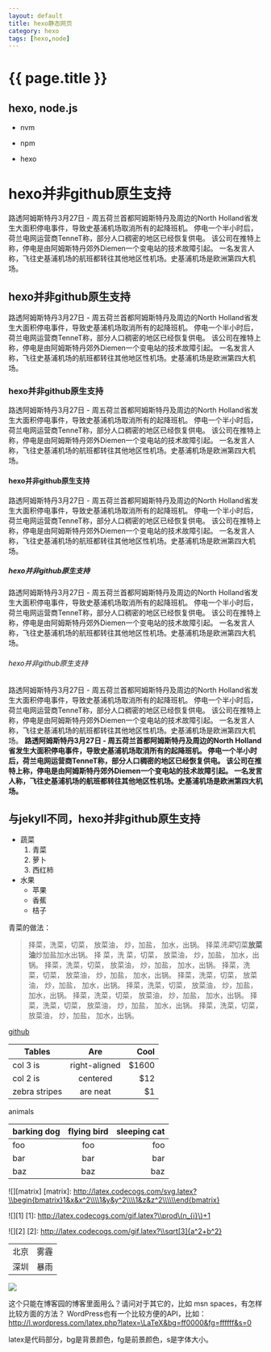 ```yaml
---
layout: default
title: hexo静态网页
category: hexo
tags: [hexo,node]
---
```


# {{ page.title }}

## hexo, node.js

* nvm

* npm

* hexo

# hexo并非github原生支持
路透阿姆斯特丹3月27日 - 周五荷兰首都阿姆斯特丹及周边的North Holland省发生大面积停电事件，导致史基浦机场取消所有的起降班机。
停电一个半小时后，荷兰电网运营商TenneT称，部分人口稠密的地区已经恢复供电。
该公司在推特上称，停电是由阿姆斯特丹郊外Diemen一个变电站的技术故障引起。
一名发言人称，飞往史基浦机场的航班都转往其他地区性机场。史基浦机场是欧洲第四大机场。
## hexo并非github原生支持
路透阿姆斯特丹3月27日 - 周五荷兰首都阿姆斯特丹及周边的North Holland省发生大面积停电事件，导致史基浦机场取消所有的起降班机。
停电一个半小时后，荷兰电网运营商TenneT称，部分人口稠密的地区已经恢复供电。
该公司在推特上称，停电是由阿姆斯特丹郊外Diemen一个变电站的技术故障引起。
一名发言人称，飞往史基浦机场的航班都转往其他地区性机场。史基浦机场是欧洲第四大机场。
### hexo并非github原生支持
路透阿姆斯特丹3月27日 - 周五荷兰首都阿姆斯特丹及周边的North Holland省发生大面积停电事件，导致史基浦机场取消所有的起降班机。
停电一个半小时后，荷兰电网运营商TenneT称，部分人口稠密的地区已经恢复供电。
该公司在推特上称，停电是由阿姆斯特丹郊外Diemen一个变电站的技术故障引起。
一名发言人称，飞往史基浦机场的航班都转往其他地区性机场。史基浦机场是欧洲第四大机场。
#### hexo并非github原生支持
路透阿姆斯特丹3月27日 - 周五荷兰首都阿姆斯特丹及周边的North Holland省发生大面积停电事件，导致史基浦机场取消所有的起降班机。
停电一个半小时后，荷兰电网运营商TenneT称，部分人口稠密的地区已经恢复供电。
该公司在推特上称，停电是由阿姆斯特丹郊外Diemen一个变电站的技术故障引起。
一名发言人称，飞往史基浦机场的航班都转往其他地区性机场。史基浦机场是欧洲第四大机场。
##### hexo并非github原生支持
路透阿姆斯特丹3月27日 - 周五荷兰首都阿姆斯特丹及周边的North Holland省发生大面积停电事件，导致史基浦机场取消所有的起降班机。
停电一个半小时后，荷兰电网运营商TenneT称，部分人口稠密的地区已经恢复供电。
该公司在推特上称，停电是由阿姆斯特丹郊外Diemen一个变电站的技术故障引起。
一名发言人称，飞往史基浦机场的航班都转往其他地区性机场。史基浦机场是欧洲第四大机场。
###### hexo并非github原生支持
路透阿姆斯特丹3月27日 - 周五荷兰首都阿姆斯特丹及周边的North Holland省发生大面积停电事件，导致史基浦机场取消所有的起降班机。
停电一个半小时后，荷兰电网运营商TenneT称，部分人口稠密的地区已经恢复供电。
该公司在推特上称，停电是由阿姆斯特丹郊外Diemen一个变电站的技术故障引起。
一名发言人称，飞往史基浦机场的航班都转往其他地区性机场。史基浦机场是欧洲第四大机场。
**路透阿姆斯特丹3月27日 - 周五荷兰首都阿姆斯特丹及周边的North Holland省发生大面积停电事件，导致史基浦机场取消所有的起降班机。
停电一个半小时后，荷兰电网运营商TenneT称，部分人口稠密的地区已经恢复供电。
该公司在推特上称，停电是由阿姆斯特丹郊外Diemen一个变电站的技术故障引起。
一名发言人称，飞往史基浦机场的航班都转往其他地区性机场。史基浦机场是欧洲第四大机场。**

## 与jekyll不同，hexo并非github原生支持
* 蔬菜
    1. 青菜
    2. 萝卜
    3. 西红柿
* 水果
    + 苹果
    + 香蕉
    + 桔子

青菜的做法：

> 择菜，洗菜，切菜，
放菜油，
炒，加盐，
加水，出锅。
择菜*洗菜*切菜**放菜油**炒加盐加水出锅。
择
菜，洗
菜，切菜，
放菜油，
炒，加盐，
加水，出锅。
择菜，洗菜，切菜，
放菜油，
炒，加盐，
加水，出锅。
择菜，洗菜，切菜，
放菜油，
炒，加盐，
加水，出锅。
择菜，洗菜，切菜，
放菜油，
炒，加盐，
加水，出锅。
择菜，洗菜，切菜，
放菜油，
炒，加盐，
加水，出锅。
择菜，洗菜，切菜，
放菜油，
炒，加盐，
加水，出锅。
择菜，洗菜，切菜，
放菜油，
炒，加盐，
加水，出锅。
择菜，洗菜，切菜，
放菜油，
炒，加盐，
加水，出锅。

[github](https://github.com)

| Tables        | Are           | Cool  |
| ------------- |:-------------:| -----:|
| col 3 is      | right-aligned | $1600 |
| col 2 is      | centered      |   $12 |
| zebra stripes | are neat      |    $1 |

animals

barking dog | flying bird | sleeping cat
----|:----:|---:
foo | foo  | foo
bar | bar  | bar
baz | baz  | baz

![][matrix]
[matrix]: http://latex.codecogs.com/svg.latex?\\begin{bmatrix}1&x&x^2\\\\1&y&y^2\\\\1&z&z^2\\\\\\end{bmatrix}

![][1]
[1]: http://latex.codecogs.com/gif.latex?\\prod\(n_{i}\)+1

![][2]
[2]: http://latex.codecogs.com/gif.latex?\\sqrt[3]{a^2+b^2}

<table class="table table-bordered table-striped table-condensed">  
    <tr>  
        <td>北京</td>  
    <td>雾霾</td>  
    </tr>  
    <tr>  
        <td>深圳</td>  
    <td>暴雨</td>  
    </tr>  
</table>  

![](http://latex.codecogs.com/png.latex?\dpi{100}&space;\bg_red&space;\large&space;{\color{Blue}&space;$$a^2$$})


这个只能在博客园的博客里面用么？请问对于其它的，比如 msn spaces，有怎样比较方面的方法？
WordPress也有一个比较方便的API，比如：
http://l.wordpress.com/latex.php?latex=\LaTeX&bg=ff0000&fg=ffffff&s=0

latex是代码部分，bg是背景颜色，fg是前景颜色，s是字体大小。
